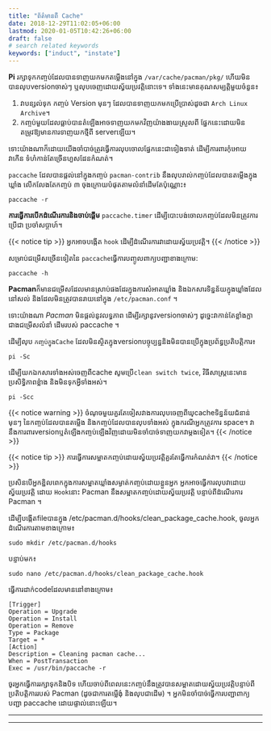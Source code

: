 ```yaml
---
title: "ព័ត៌មានពី Cache"
date: 2018-12-29T11:02:05+06:00
lastmod: 2020-01-05T10:42:26+06:00
draft: false
# search related keywords
keywords: ["induct", "instate"]
---
```

**Pi** រក្សាទុកកញ្ចប់ដែលបានទាញយកមកតម្លើងនៅក្នុង `/var/cache/pacman/pkg/` ហើយមិនបានលុបversionចាស់ៗ ឬលុបចេញដោយស្វ័យប្រវត្តិនោះទេ។ ទាំងនេះមានគុណសម្បត្តិមួយចំនួន៖

1. វាបន្សល់ទុក កញ្ចប់ Version មុនៗ ដែលបានទាញយកមកប្រើប្រាស់ដូចជា `Arch Linux Archive`។
2. កញ្ចប់មួយដែលធ្លាប់បានតំឡើងអាចទាញយកមកវិញយ៉ាងងាយស្រួលពី ផ្នែកនេះដោយមិន តម្រូវឱ្យមានការទាញយកថ្មីពី serverឡើយ។ 

ទោះយ៉ាងណាក៏ដោយយើងចាំបាច់ត្រូវធ្វើការលុបចោលផ្នែកនេះជាទៀងទាត់ ដើម្បីការពារកុំអោយ  វាកើន ទំហំកាន់តែច្រើនហួសដែនកំណត់។

`paccache` ដែលបានផ្តល់នៅក្នុងកញ្ចប់ `pacman-contrib` នឹងលុបរាល់កញ្ចប់ដែលបានតម្លើងក្នុងឃ្លាំង លើកលែងតែកញ្ចប់ ៣ ចុងក្រោយបំផុតតាមលំនាំដើមតែប៉ុណ្ណោះ៖
```
paccache -r
```
**ការធ្វើការបើកដំណើរការនិងចាប់ផ្តើម** `paccache.timer` ដើម្បីបោះបង់ចោលកញ្ចប់ដែលមិនត្រូវការប្រើជា ប្រចាំសប្តាហ៍។

{{< notice tip >}}
អ្នកអាចបង្កើត `hook` ដើម្បីដំណើរការវាដោយស្វ័យប្រវត្តិ។
{{< /notice >}}

សម្រាប់ជម្រើសច្រើនទៀតនៃ `paccache`ធ្វើការបញ្ចូលពាក្យបញ្ជាខាងក្រោម:
```
paccache -h
```
**Pacman**ក៏មានជម្រើសដែលមានស្រាប់ផងដែរក្នុងការសំអាតឃ្លាំង និងឯកសារទិន្នន័យក្នុងឃ្លាំងដែលនៅសល់ និងដែលមិនត្រូវបានរាយនៅក្នុង `/etc/pacman.conf` ។

ទោះយ៉ាងណា *Pacman* មិនផ្តល់នូវលទ្ធភាព ដើម្បីរក្សានូវversionចាស់ៗ ដូច្នេះវាកាន់តែខ្លាំងក្លាជាងជម្រើសលំនាំ ដើមរបស់ paccache ។

ដើម្បីលុប `កញ្ចប់ក្នុងCache` ដែលមិនស្ថិតក្នុងversionបច្ចុប្បន្ននិងមិនបានប្រើក្នុងប្រព័ន្ធប្រតិបត្តិការ៖
```
pi -Sc
```
ដើម្បីយកឯកសារទាំងអស់ចេញពីcache សូមប្រើ`clean switch twice`, វិធីសាស្រ្តនេះមានប្រសិទិ្ធភាពខ្លំាង និងមិនទុកអ្វីទាំងអស់។

```
pi -Scc
```

{{< notice warning >}}
ចំណុចមួយគួរតែចៀសវាងការលុបចេញពីឃ្cacheទិន្នន័យជំនាន់មុនៗ នៃកញ្ចប់ដែលបានតម្លើង និងកញ្ចប់ដែលបានលុបទាំងអស់ ក្នុងករណីអ្នកត្រូវការ space។ វានឹងការពារversionឬតំឡើងកញ្ចប់ឡើងវិញដោយមិនចាំបាច់ទាញយកវាម្តងទៀត។
{{< /notice >}}

{{< notice tip >}}
ការធ្វើការសម្អាតកញ្ចប់ដោយស្វ័យប្រវត្តិគួរតែធ្វើការកំណត់វា។
{{< /notice >}}

ប្រសិនបើអ្នកខ្ជិលពេកក្នុងការសម្អាតឃ្លាំងសម្ងាត់កញ្ចប់ដោយខ្លួនអ្នក អ្នកអាចធ្វើការលុបវាដោយស្វ័យប្រវត្តិ ដោយ `Hook`នោះ Pacman នឹងសម្អាតកញ្ចប់ដោយស្វ័យប្រវត្តិ បន្ទាប់ពីដំណើរការ Pacman ។


ដើម្បីបង្កើតfileបានក្នុង /etc/pacman.d/hooks/clean_package_cache.hook, ចូលអ្នកដំណើរការតាមខាងក្រោម៖
```
sudo mkdir /etc/pacman.d/hooks
```
បន្ទាប់មក៖
```
sudo nano /etc/pacman.d/hooks/clean_package_cache.hook
```
ធ្វើការដាក់codeដែលមាននៅខាងក្រោម៖
```
[Trigger]
Operation = Upgrade
Operation = Install
Operation = Remove
Type = Package
Target = *
[Action]
Description = Cleaning pacman cache...
When = PostTransaction
Exec = /usr/bin/paccache -r
```
ចូរអ្នកធ្វើការរក្សាទុកនិងបិទ ហើយចាប់ពីពេលនេះកញ្ចប់នឹងត្រូវបានសម្អាតដោយស្វ័យប្រវត្តិបន្ទាប់ពីប្រតិបត្តិការរបស់ Pacman (ដូចជាការតម្លើងុំ និងលុបជាដើម) ។ អ្នកមិនចាំបាច់ធ្វើការបញ្ជាពាក្យបញ្ជា paccache ដោយផ្ទាល់នោះឡើយ។

----
----

